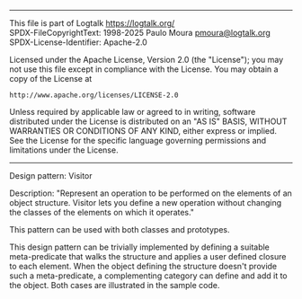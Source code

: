 ________________________________________________________________________

This file is part of Logtalk <https://logtalk.org/>  
SPDX-FileCopyrightText: 1998-2025 Paulo Moura <pmoura@logtalk.org>  
SPDX-License-Identifier: Apache-2.0

Licensed under the Apache License, Version 2.0 (the "License");
you may not use this file except in compliance with the License.
You may obtain a copy of the License at

    http://www.apache.org/licenses/LICENSE-2.0

Unless required by applicable law or agreed to in writing, software
distributed under the License is distributed on an "AS IS" BASIS,
WITHOUT WARRANTIES OR CONDITIONS OF ANY KIND, either express or implied.
See the License for the specific language governing permissions and
limitations under the License.
________________________________________________________________________


Design pattern:
	Visitor

Description:
	"Represent an operation to be performed on the elements of an
	object structure. Visitor lets you define a new operation without
	changing the classes of the elements on which it operates."

This pattern can be used with both classes and prototypes.

This design pattern can be trivially implemented by defining a suitable
meta-predicate that walks the structure and applies a user defined
closure to each element. When the object defining the structure doesn't
provide such a meta-predicate, a complementing category can define and
add it to the object. Both cases are illustrated in the sample code.
